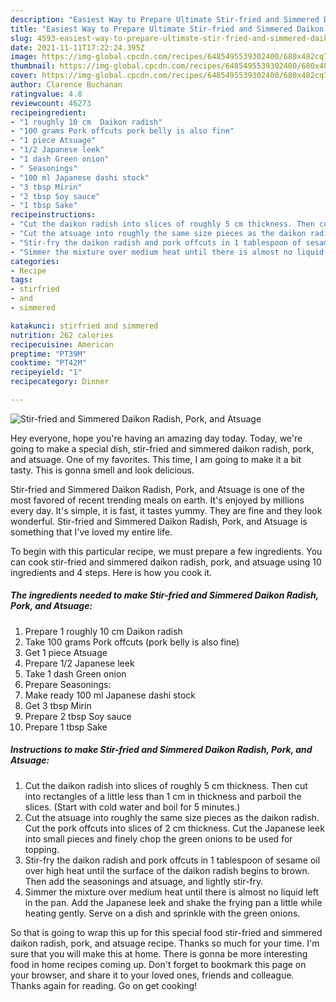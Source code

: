 ```yaml
---
description: "Easiest Way to Prepare Ultimate Stir-fried and Simmered Daikon Radish, Pork, and Atsuage"
title: "Easiest Way to Prepare Ultimate Stir-fried and Simmered Daikon Radish, Pork, and Atsuage"
slug: 4593-easiest-way-to-prepare-ultimate-stir-fried-and-simmered-daikon-radish-pork-and-atsuage
date: 2021-11-11T17:22:24.395Z
image: https://img-global.cpcdn.com/recipes/6485495539302400/680x482cq70/stir-fried-and-simmered-daikon-radish-pork-and-atsuage-recipe-main-photo.jpg
thumbnail: https://img-global.cpcdn.com/recipes/6485495539302400/680x482cq70/stir-fried-and-simmered-daikon-radish-pork-and-atsuage-recipe-main-photo.jpg
cover: https://img-global.cpcdn.com/recipes/6485495539302400/680x482cq70/stir-fried-and-simmered-daikon-radish-pork-and-atsuage-recipe-main-photo.jpg
author: Clarence Buchanan
ratingvalue: 4.8
reviewcount: 46273
recipeingredient:
- "1 roughly 10 cm  Daikon radish"
- "100 grams Pork offcuts pork belly is also fine"
- "1 piece Atsuage"
- "1/2 Japanese leek"
- "1 dash Green onion"
- " Seasonings"
- "100 ml Japanese dashi stock"
- "3 tbsp Mirin"
- "2 tbsp Soy sauce"
- "1 tbsp Sake"
recipeinstructions:
- "Cut the daikon radish into slices of roughly 5 cm thickness. Then cut into rectangles of a little less than 1 cm in thickness and parboil the slices. (Start with cold water and boil for 5 minutes.)"
- "Cut the atsuage into roughly the same size pieces as the daikon radish. Cut the pork offcuts into slices of 2 cm thickness. Cut the Japanese leek into small pieces and finely chop the green onions to be used for topping."
- "Stir-fry the daikon radish and pork offcuts in 1 tablespoon of sesame oil over high heat until the surface of the daikon radish begins to brown. Then add the seasonings and atsuage, and lightly stir-fry."
- "Simmer the mixture over medium heat until there is almost no liquid left in the pan. Add the Japanese leek and shake the frying pan a little while heating gently. Serve on a dish and sprinkle with the green onions."
categories:
- Recipe
tags:
- stirfried
- and
- simmered

katakunci: stirfried and simmered 
nutrition: 262 calories
recipecuisine: American
preptime: "PT39M"
cooktime: "PT42M"
recipeyield: "1"
recipecategory: Dinner

---
```



![Stir-fried and Simmered Daikon Radish, Pork, and Atsuage](https://img-global.cpcdn.com/recipes/6485495539302400/680x482cq70/stir-fried-and-simmered-daikon-radish-pork-and-atsuage-recipe-main-photo.jpg)

Hey everyone, hope you're having an amazing day today. Today, we're going to make a special dish, stir-fried and simmered daikon radish, pork, and atsuage. One of my favorites. This time, I am going to make it a bit tasty. This is gonna smell and look delicious.



Stir-fried and Simmered Daikon Radish, Pork, and Atsuage is one of the most favored of recent trending meals on earth. It's enjoyed by millions every day. It's simple, it is fast, it tastes yummy. They are fine and they look wonderful. Stir-fried and Simmered Daikon Radish, Pork, and Atsuage is something that I've loved my entire life.


To begin with this particular recipe, we must prepare a few ingredients. You can cook stir-fried and simmered daikon radish, pork, and atsuage using 10 ingredients and 4 steps. Here is how you cook it.

<!--inarticleads1-->

##### The ingredients needed to make Stir-fried and Simmered Daikon Radish, Pork, and Atsuage:

1. Prepare 1 roughly 10 cm  Daikon radish
1. Take 100 grams Pork offcuts (pork belly is also fine)
1. Get 1 piece Atsuage
1. Prepare 1/2 Japanese leek
1. Take 1 dash Green onion
1. Prepare  Seasonings:
1. Make ready 100 ml Japanese dashi stock
1. Get 3 tbsp Mirin
1. Prepare 2 tbsp Soy sauce
1. Prepare 1 tbsp Sake




<!--inarticleads2-->

##### Instructions to make Stir-fried and Simmered Daikon Radish, Pork, and Atsuage:

1. Cut the daikon radish into slices of roughly 5 cm thickness. Then cut into rectangles of a little less than 1 cm in thickness and parboil the slices. (Start with cold water and boil for 5 minutes.)
1. Cut the atsuage into roughly the same size pieces as the daikon radish. Cut the pork offcuts into slices of 2 cm thickness. Cut the Japanese leek into small pieces and finely chop the green onions to be used for topping.
1. Stir-fry the daikon radish and pork offcuts in 1 tablespoon of sesame oil over high heat until the surface of the daikon radish begins to brown. Then add the seasonings and atsuage, and lightly stir-fry.
1. Simmer the mixture over medium heat until there is almost no liquid left in the pan. Add the Japanese leek and shake the frying pan a little while heating gently. Serve on a dish and sprinkle with the green onions.




So that is going to wrap this up for this special food stir-fried and simmered daikon radish, pork, and atsuage recipe. Thanks so much for your time. I'm sure that you will make this at home. There is gonna be more interesting food in home recipes coming up. Don't forget to bookmark this page on your browser, and share it to your loved ones, friends and colleague. Thanks again for reading. Go on get cooking!
